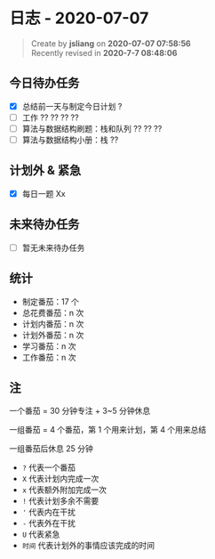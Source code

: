 日志 - 2020-07-07
===

> Create by **jsliang** on **2020-07-07 07:58:56**  
> Recently revised in **2020-7-7 08:48:06**  

## 今日待办任务

* [x] 总结前一天与制定今日计划 ?
* [ ] 工作 ?? ?? ?? ??
* [ ] 算法与数据结构刷题：栈和队列 ?? ?? ??
* [ ] 算法与数据结构小册：栈 ??

## 计划外 & 紧急

* [x] 每日一题 Xx

## 未来待办任务

* [ ] 暂无未来待办任务

## 统计

* 制定番茄：17 个
* 总花费番茄：n 次
* 计划内番茄：n 次
* 计划外番茄：n 次
* 学习番茄：n 次
* 工作番茄：n 次

## 注

一个番茄 = 30 分钟专注 + 3~5 分钟休息

一组番茄 = 4 个番茄，第 1 个用来计划，第 4 个用来总结

一组番茄后休息 25 分钟

* `?` 代表一个番茄
* `X` 代表计划内完成一次
* `x` 代表额外附加完成一次
* `!` 代表计划多余不需要
* `'` 代表内在干扰
* `-` 代表外在干扰
* `U` 代表紧急
* `时间` 代表计划外的事情应该完成的时间
